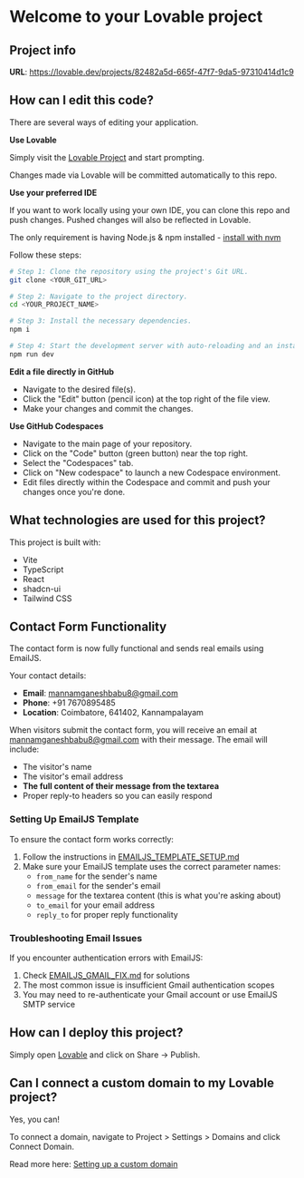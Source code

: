 # Welcome to your Lovable project

## Project info

**URL**: https://lovable.dev/projects/82482a5d-665f-47f7-9da5-97310414d1c9

## How can I edit this code?

There are several ways of editing your application.

**Use Lovable**

Simply visit the [Lovable Project](https://lovable.dev/projects/82482a5d-665f-47f7-9da5-97310414d1c9) and start prompting.

Changes made via Lovable will be committed automatically to this repo.

**Use your preferred IDE**

If you want to work locally using your own IDE, you can clone this repo and push changes. Pushed changes will also be reflected in Lovable.

The only requirement is having Node.js & npm installed - [install with nvm](https://github.com/nvm-sh/nvm#installing-and-updating)

Follow these steps:

```sh
# Step 1: Clone the repository using the project's Git URL.
git clone <YOUR_GIT_URL>

# Step 2: Navigate to the project directory.
cd <YOUR_PROJECT_NAME>

# Step 3: Install the necessary dependencies.
npm i

# Step 4: Start the development server with auto-reloading and an instant preview.
npm run dev
```

**Edit a file directly in GitHub**

- Navigate to the desired file(s).
- Click the "Edit" button (pencil icon) at the top right of the file view.
- Make your changes and commit the changes.

**Use GitHub Codespaces**

- Navigate to the main page of your repository.
- Click on the "Code" button (green button) near the top right.
- Select the "Codespaces" tab.
- Click on "New codespace" to launch a new Codespace environment.
- Edit files directly within the Codespace and commit and push your changes once you're done.

## What technologies are used for this project?

This project is built with:

- Vite
- TypeScript
- React
- shadcn-ui
- Tailwind CSS

## Contact Form Functionality

The contact form is now fully functional and sends real emails using EmailJS.

Your contact details:
- **Email**: mannamganeshbabu8@gmail.com
- **Phone**: +91 7670895485
- **Location**: Coimbatore, 641402, Kannampalayam

When visitors submit the contact form, you will receive an email at mannamganeshbabu8@gmail.com with their message. The email will include:
- The visitor's name
- The visitor's email address
- **The full content of their message from the textarea**
- Proper reply-to headers so you can easily respond

### Setting Up EmailJS Template

To ensure the contact form works correctly:
1. Follow the instructions in [EMAILJS_TEMPLATE_SETUP.md](EMAILJS_TEMPLATE_SETUP.md)
2. Make sure your EmailJS template uses the correct parameter names:
   - `from_name` for the sender's name
   - `from_email` for the sender's email
   - `message` for the textarea content (this is what you're asking about)
   - `to_email` for your email address
   - `reply_to` for proper reply functionality

### Troubleshooting Email Issues

If you encounter authentication errors with EmailJS:
1. Check [EMAILJS_GMAIL_FIX.md](EMAILJS_GMAIL_FIX.md) for solutions
2. The most common issue is insufficient Gmail authentication scopes
3. You may need to re-authenticate your Gmail account or use EmailJS SMTP service

## How can I deploy this project?

Simply open [Lovable](https://lovable.dev/projects/82482a5d-665f-47f7-9da5-97310414d1c9) and click on Share -> Publish.

## Can I connect a custom domain to my Lovable project?

Yes, you can!

To connect a domain, navigate to Project > Settings > Domains and click Connect Domain.

Read more here: [Setting up a custom domain](https://docs.lovable.dev/features/custom-domain#custom-domain)